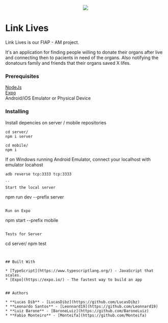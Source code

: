 <p align="center">
  <img src="https://github.com/Monteifa/Link_Lives/blob/master/logo.png?raw=true"/>
</p>

# Link Lives

Link Lives is our FIAP - AM project.

It's an application for finding people willing to donate their organs after live and connecting then to pacients in need of the organs. 
Also notifying the donatours family and friends that their organs saved X lifes.

### Prerequisites

[NodeJs](https://nodejs.org/)\
[Expo](https://expo.io/)\
Android/iOS Emulator or Physical Device


### Installing

Install depencies on server / mobile repositories
```
cd server/
npm i server

cd mobile/
npm i
```

If on Windows running Android Emulator, connect your localhost with emulator locahost
```
adb reverse tcp:3333 tcp:3333

`` 
Start the local server

```
npm run dev --prefix server
```

Run on Expo

```
npm start --prefix mobile
```

Tests for Server
```
cd server/
npm test
```


## Built With

* [TypeScript](https://www.typescriptlang.org/) - JavaScript that scales. 
* [Expo](https://expo.io/) - The fastest way to build an app


## Authors

* **Lucas Dib** - [LucasDibz](https://github.com/LucasDibz)
* **Leonardo Santos** - [Leonnard19](https://github.com/Leonnard19)
* **Luiz Barone** - [BaroneLuiz](https://github.com/BaroneLuiz)
* **Fabio Monteiro** - [Monteifa](https://github.com/Monteifa)
